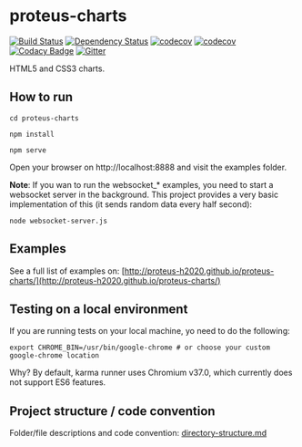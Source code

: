# proteus-charts 
[![Build Status](https://travis-ci.org/proteus-h2020/proteus-charts.svg?branch=development)](https://travis-ci.org/proteus-h2020/proteus-charts)
[![Dependency Status](https://www.versioneye.com/user/projects/57303069a0ca35004baf8700/badge.svg?style=flat)](https://www.versioneye.com/user/projects/57303069a0ca35004baf8700)
[![codecov](https://codecov.io/gh/proteus-h2020/proteus-charts/branch/development/graph/badge.svg)](https://codecov.io/gh/proteus-h2020/proteus-charts/branch/development)
[![codecov](https://codecov.io/gh/proteus-h2020/proteus-charts/branch/master/graph/badge.svg)](https://codecov.io/gh/proteus-h2020/proteus-charts)
[![Codacy Badge](https://api.codacy.com/project/badge/grade/828f75b1887540969e7e79937715198b)](https://www.codacy.com/app/nachogarcia91/proteus-charts)
[![Gitter](https://img.shields.io/gitter/room/proteus-h2020/proteus-charts.svg?maxAge=2592000)](https://gitter.im/proteus-h2020/proteus-charts)

HTML5 and CSS3 charts.


## How to run
`cd proteus-charts`

`npm install`

`npm serve`

Open your browser on http://localhost:8888 and visit the examples folder.

**Note**: If you wan to run the websocket_* examples, you need to start a websocket server in the background. This project provides a very basic implementation of this (it sends random data every half second):

`node websocket-server.js`

## Examples

See a full list of examples on: [http://proteus-h2020.github.io/proteus-charts/](http://proteus-h2020.github.io/proteus-charts/)
## Testing on a local environment
If you are running tests on your local machine, yo need to do the following:

`export CHROME_BIN=/usr/bin/google-chrome # or choose your custom google-chrome location`

Why? By default, karma runner uses Chromium v37.0, which currently does not support ES6 features.

## Project structure / code convention
Folder/file descriptions and code convention: [directory-structure.md](https://github.com/PROTEUS-H2020/proteus-graphs/blob/master/directory-structure.md) 
